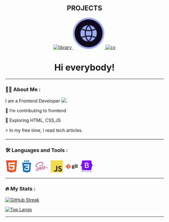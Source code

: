 

<div id="header" align="center">
 
  <div id="badges">
    <h2>PROJECTS</h2>
    <a href="https://alena3112.github.io/library/">
      <img src="https://alena3112.github.io/library/acsess/img/girl.jpg" alt="library" width="100"/>
    </a>
    <a href="https://alena3112.github.io/house/">
       <img src="https://raw.githubusercontent.com/Alena3112/house/be89ac266d9dc1b39fdb90775dd861ff80b14db3/acsses/logoBtn.svg" alt="house" width="100"/>
    </a>
    <a href="https://alena3112.github.io/project/">
             <img src="https://loftschool.com/uploads/blog/images/b4476798f6669dde9be81d384d29d6ea.png" alt="cv" width="100"/>
    </a>
  </div>
    <h1>
   Hi everybody!
   
  </h1>
  </div>  
  
---

### :woman_technologist: About Me :
I am a Frontend Developer <img src="https://media.giphy.com/media/WUlplcMpOCEmTGBtBW/giphy.gif" width="30">.

:telescope: I’m contributing to frontend 

:seedling: Exploring HTML, CSS,JS

:zap: In my free time, I read tech articles.

---

### :hammer_and_wrench: Languages and Tools :
<div>
  <img src="https://github.com/devicons/devicon/blob/master/icons/html5/html5-original.svg" title="HTML5" alt="HTML" width="40" height="40"/>&nbsp;
  <img src="https://github.com/devicons/devicon/blob/master/icons/css3/css3-plain-wordmark.svg"  title="CSS3" alt="CSS" width="40" height="40"/>&nbsp;
  <img src="https://raw.githubusercontent.com/devicons/devicon/55609aa5bd817ff167afce0d965585c92040787a/icons/sass/sass-original.svg"  title="SASS" alt="SASS" width="40" height="40"/>&nbsp;
  <img src="https://github.com/devicons/devicon/blob/master/icons/javascript/javascript-original.svg" title="JavaScript" alt="JavaScript" width="40" height="40"/>&nbsp;
  <img src="https://github.com/devicons/devicon/blob/master/icons/git/git-original-wordmark.svg" title="Git" **alt="Git" width="40" height="40"/>&nbsp;
  <img src="https://raw.githubusercontent.com/devicons/devicon/55609aa5bd817ff167afce0d965585c92040787a/icons/bootstrap/bootstrap-original-wordmark.svg" title="Bootstrap" **alt="Bootstrap" width="40" height="40"/>&nbsp;
</div>

---
### :fire: My Stats :

[![GitHub Streak](http://github-readme-streak-stats.herokuapp.com?user=Alena3112&theme=dark)](https://git.io/streak-stats)

[![Top Langs](https://github-readme-stats.vercel.app/api/top-langs/?username=Alena3112&layout=compact&theme=vision-friendly-dark)](https://github.com/anuraghazra/github-readme-stats)

---
